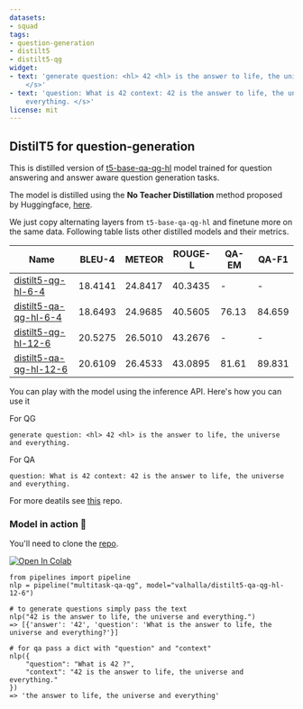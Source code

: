 ```yaml
---
datasets:
- squad
tags:
- question-generation
- distilt5
- distilt5-qg
widget:
- text: 'generate question: <hl> 42 <hl> is the answer to life, the universe and everything.
    </s>'
- text: 'question: What is 42 context: 42 is the answer to life, the universe and
    everything. </s>'
license: mit
---
```


## DistilT5 for question-generation
This is distilled version of [t5-base-qa-qg-hl](https://huggingface.co/valhalla/t5-base-qa-qg-hl) model trained for question answering and answer aware question generation tasks.

The model is distilled using the **No Teacher Distillation** method proposed by Huggingface, [here](https://github.com/huggingface/transformers/tree/master/examples/seq2seq#distilbart).

We just copy alternating layers from `t5-base-qa-qg-hl` and finetune more on the same data. Following table lists other distilled models and their metrics.

| Name                                                                            | BLEU-4  | METEOR  | ROUGE-L | QA-EM  | QA-F1  |
|---------------------------------------------------------------------------------|---------|---------|---------|--------|--------|
| [distilt5-qg-hl-6-4](https://huggingface.co/valhalla/distilt5-qg-hl-6-4)        | 18.4141 | 24.8417 | 40.3435 | -      | -      |
| [distilt5-qa-qg-hl-6-4](https://huggingface.co/valhalla/distilt5-qa-qg-hl-6-4)  | 18.6493 | 24.9685 | 40.5605 | 76.13  | 84.659 |
| [distilt5-qg-hl-12-6](https://huggingface.co/valhalla/distilt5-qg-hl-12-6)      | 20.5275 | 26.5010 | 43.2676 | -      | -      |
| [distilt5-qa-qg-hl-12-6](https://huggingface.co/valhalla/distilt5-qa-qg-hl-12-6)| 20.6109 | 26.4533 | 43.0895 | 81.61  | 89.831 |


You can play with the model using the inference API. Here's how you can use it

For QG

`generate question: <hl> 42 <hl> is the answer to life, the universe and everything.`

For QA

`question: What is 42 context: 42 is the answer to life, the universe and everything.`

For more deatils see [this](https://github.com/patil-suraj/question_generation) repo.

### Model in action 🚀

You'll need to clone the [repo](https://github.com/patil-suraj/question_generation).

[![Open In Colab](https://colab.research.google.com/assets/colab-badge.svg)](https://colab.research.google.com/github/patil-suraj/question_generation/blob/master/question_generation.ipynb)


```python3
from pipelines import pipeline
nlp = pipeline("multitask-qa-qg", model="valhalla/distilt5-qa-qg-hl-12-6")

# to generate questions simply pass the text
nlp("42 is the answer to life, the universe and everything.")
=> [{'answer': '42', 'question': 'What is the answer to life, the universe and everything?'}]

# for qa pass a dict with "question" and "context"
nlp({
    "question": "What is 42 ?",
    "context": "42 is the answer to life, the universe and everything."
})
=> 'the answer to life, the universe and everything'
```